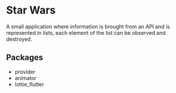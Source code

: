 # Star Wars

A small application where information is brought from an API and is represented in lists, each element of the list can be observed and destroyed.

## Packages

- provider
- animator
- lottie_flutter
